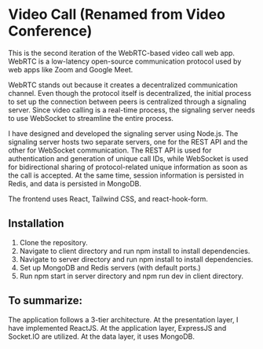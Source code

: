 # Video Call (Renamed from Video Conference)
This is the second iteration of the WebRTC-based video call web app. WebRTC is a low-latency open-source communication protocol used by web apps like Zoom and Google Meet.

WebRTC stands out because it creates a decentralized communication channel. Even though the protocol itself is decentralized, the initial process to set up the connection between peers is centralized through a signaling server. Since video calling is a real-time process, the signaling server needs to use WebSocket to streamline the entire process.

I have designed and developed the signaling server using Node.js. The signaling server hosts two separate servers, one for the REST API and the other for WebSocket communication. The REST API is used for authentication and generation of unique call IDs, while WebSocket is used for bidirectional sharing of protocol-related unique information as soon as the call is accepted. At the same time, session information is persisted in Redis, and data is persisted in MongoDB.

The frontend uses React, Tailwind CSS, and react-hook-form.


## Installation

1. Clone the repository.
2. Navigate to client directory and run npm install to install dependencies.
3. Navigate to server directory and run npm install to install dependencies.
4. Set up MongoDB and Redis servers (with default ports.)
5. Run npm start in server directory and npm run dev in client directory. 



## To summarize:
The application follows a 3-tier architecture.
At the presentation layer, I have implemented ReactJS.
At the application layer, ExpressJS and Socket.IO are utilized.
At the data layer, it uses MongoDB.


